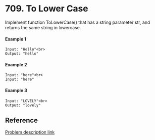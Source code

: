 # 709. To Lower Case

Implement function ToLowerCase() that has a string parameter str, and returns the same string in lowercase.

#### Example 1

```
Input: "Hello"<br>
Output: "hello"
```

#### Example 2

```
Input: "here"<br>
Input: "here"
```

#### Example 3

```
Input: "LOVELY"<br>
Output: "lovely"
```

## Reference

[Problem description link](https://leetcode.com/problems/to-lower-case/description/)